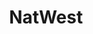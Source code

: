 ---
linkedin: https://linkedin.com/company/natwest-group
logohandle: natwestgroup
sort: natwestgroup
title: NatWest
twitter: https://x.com/NatWestGroup
website: https://www.natwestgroup.com/
---